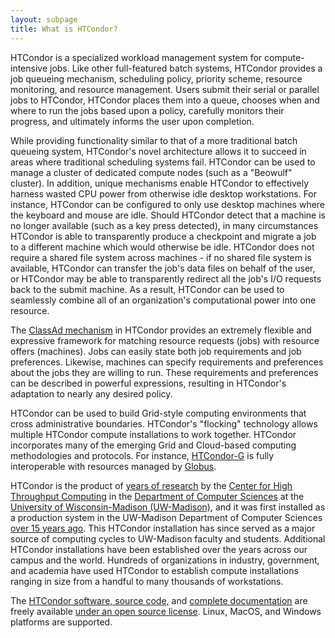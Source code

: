 ```yaml
---
layout: subpage
title: What is HTCondor?
---
```


<p>
HTCondor is a specialized workload management system for compute-intensive
jobs.  Like other full-featured batch systems, HTCondor provides a job
queueing mechanism, scheduling policy, priority scheme, resource monitoring,
and resource management.  Users submit their serial or parallel jobs to
HTCondor, HTCondor places them into a queue, chooses when and where to run
the jobs based upon a policy, carefully monitors their progress, and ultimately
informs the user upon completion.
<p>
While providing functionality similar to that of a more traditional batch
queueing system, HTCondor's novel architecture allows it to succeed in areas
where traditional scheduling systems fail.  HTCondor can be used to manage a
cluster of dedicated compute nodes (such as a "Beowulf" cluster). In addition,
unique mechanisms enable HTCondor to effectively harness wasted CPU
power from otherwise idle desktop workstations.  For instance, HTCondor can be
configured to only use desktop machines where the keyboard and mouse are
idle.  Should HTCondor detect that a machine is no longer available (such as a
key press detected), in many circumstances HTCondor is able to transparently
produce a checkpoint and migrate a job to a different machine which would otherwise be
idle.  HTCondor does not require a shared file system across machines - if no
shared file system is available, HTCondor can transfer the job's data files on
behalf of the user, or HTCondor may be able to transparently redirect all the
job's I/O requests back to the submit machine.  As a result, HTCondor can be used
to seamlessly combine all of an organization's computational power into
one resource.
<p>
The <a href="classad/classad.html">ClassAd mechanism</a> in HTCondor provides an extremely flexible and
expressive framework for matching resource requests (jobs) with resource
offers (machines).  Jobs can easily state both job requirements and job
preferences.  Likewise, machines can specify requirements and preferences
about the jobs they are willing to run.  These requirements and preferences
can be described in powerful expressions, resulting in HTCondor's adaptation
to nearly any desired policy.
<p>
HTCondor can be used to build Grid-style computing environments that cross
administrative boundaries.   HTCondor's "flocking" technology allows
multiple HTCondor compute installations to work together.   HTCondor
incorporates many of the emerging Grid and Cloud-based computing methodologies and
protocols.  For instance, <a href="doc/condorg-hpdc10.pdf">HTCondor-G</a> is fully interoperable with resources
managed by <a href="http://www.globus.org">Globus</a>.
<p>
HTCondor is the product of <a href="publications.html">years of research</a> by the <a href="http://chtc.cs.wisc.edu">Center for High Throughput Computing</a> in the <a href="http://www.cs.wisc.edu">Department of Computer Sciences</a> at the 
<a href="http://www.wisc.edu">University of
Wisconsin-Madison (UW-Madison)</a>, and it was first installed as a production
system in the UW-Madison Department of Computer Sciences <a href="doc/remoteunix.ps">over 15 years
ago</a>. This HTCondor installation has since served as a major source of
computing cycles to UW-Madison faculty and students.  
Additional
HTCondor installations have been established over the years across our campus
and the world. Hundreds of organizations in industry, government, and
academia have used HTCondor to establish compute installations ranging in size
from a handful to many thousands of workstations.
<p>
The <a href="downloads/">HTCondor software, source code,</a> and <a href="manual/">complete documentation</a> are freely available <a href="license.html">under an open source license</a>.
Linux, MacOS, and Windows platforms are supported.
